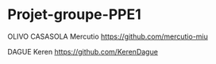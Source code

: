 # Projet-groupe-PPE1

OLIVO CASASOLA Mercutio
https://github.com/mercutio-miu

DAGUE Keren  https://github.com/KerenDague
